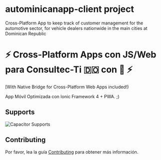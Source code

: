 # autominicanapp-client project
Cross-Platform App to keep track of customer management for the automotive sector, for vehicle dealers nationwide in the main cities at Dominican Republic

# ⚡️ Cross-Platform Apps con JS/Web para Consultec-Ti 🇩🇴 con 💪 ⚡️
[With Native Bridge for Cross-Platform Web Apps included!)

App Móvil Optimizada con Ionic Framework 4 + PWA. ;)

## Supports
![Capacitor Supports][capacitor-support]

[capacitor-support]: https://capacitor.ionicframework.com/assets/img/supported-env.png "Capacitor Supports"

## Contributing

Por favor, lea la guía [Contributing](.github/CONTRIBUTING.md) para obtener más información.
